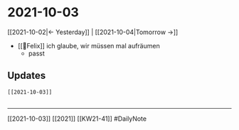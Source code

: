 # 2021-10-03
[[2021-10-02|<- Yesterday]] | [[2021-10-04|Tomorrow ->]] 

- [[🐨Felix]] ich glaube, wir müssen mal aufräumen
	- passt 

## Updates
```query 
[[2021-10-03]]
```
##
---
[[2021-10-03]]
[[2021]] [[KW21-41]] 
#DailyNote